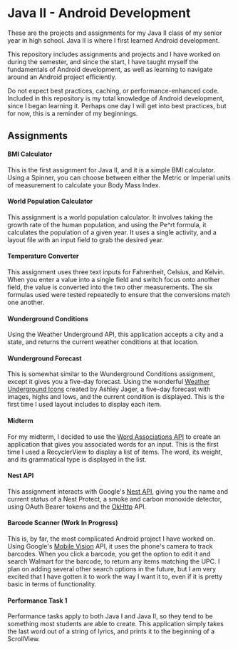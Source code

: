 # Java II - Android Development

These are the projects and assignments for my Java II class of my senior year in high school. Java II is where I first learned Android development.

This repository includes assignments and projects and I have worked on during the semester, and since the start, I have taught myself the fundamentals of Android development, as well as learning to navigate around an Android project efficiently.

Do not expect best practices, caching, or performance-enhanced code. Included in this repository is my total knowledge of Android development, since I began learning it. Perhaps one day I will get into best practices, but for now, this is a reminder of my beginnings.


## Assignments

#### BMI Calculator

This is the first assignment for Java II, and it is a simple BMI calculator. Using a Spinner, you can choose between either the Metric or Imperial units of measurement to calculate your Body Mass Index.

#### World Population Calculator

This assignment is a world population calculator. It involves taking the growth rate of the human population, and using the Pe^rt formula, it calculates the population of a given year. It uses a single activity, and a layout file with an input field to grab the desired year.

#### Temperature Converter

This assignment uses three text inputs for Fahrenheit, Celsius, and Kelvin. When you enter a value into a single field and switch focus onto another field, the value is converted into the two other measurements. The six formulas used were tested repeatedly to ensure that the conversions match one another.

#### Wunderground Conditions

Using the Weather Underground API, this application accepts a city and a state, and returns the current weather conditions at that location.

#### Wunderground Forecast

This is somewhat similar to the Wunderground Conditions assignment, except it gives you a five-day forecast. Using the wonderful [Weather Underground Icons](https://github.com/manifestinteractive/weather-underground-icons) created by Ashley Jager, a five-day forecast with images, highs and lows, and the current condition is displayed. This is the first time I used layout includes to display each item.

#### Midterm

For my midterm, I decided to use the [Word Associations API](https://wordassociations.net/en/api) to create an application that gives you associated words for an input. This is the first time I used a RecyclerView to display a list of items. The word, its weight, and its grammatical type is displayed in the list.

#### Nest API

This assignment interacts with Google's [Nest API](https://developers.nest.com/), giving you the name and current status of a Nest Protect, a smoke and carbon monoxide detector, using OAuth Bearer tokens and the [OkHttp](http://square.github.io/okhttp/) API.

#### Barcode Scanner (Work In Progress)

This is, by far, the most complicated Android project I have worked on. Using Google's [Mobile Vision](https://developers.google.com/vision/) API, it uses the phone's camera to track barcodes. When you click a barcode, you get the option to edit it and search Walmart for the barcode, to return any items matching the UPC. I plan on adding several other search options in the future, but I am very excited that I have gotten it to work the way I want it to, even if it is pretty basic in terms of functionality.


#### Performance Task 1

Performance tasks apply to both Java I and Java II, so they tend to be something most students are able to create. This application simply takes the last word out of a string of lyrics, and prints it to the beginning of a ScrollView.
